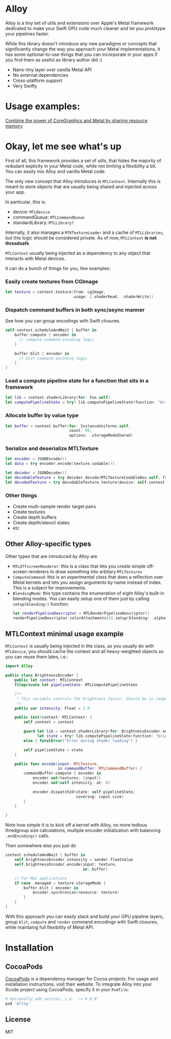 # Alloy

Alloy is a tiny set of utils and extensions over Apple's Metal framework dedicated to make your Swift GPU code much cleaner and let you prototype your pipelines faster.

While this library doesn't introduce any new paradigms or concepts that significantly change the way you approach your Metal implementations, it has some optional-to-use things that you can incorporate in your apps if you find them as useful as library author did :)

- Nano-tiny layer over vanilla Metal API
- No external dependencies
- Cross-platform support
- Very Swifty

# Usage examples:

[Combine the power of CoreGraphics and Metal by sharing resource memory](https://medium.com/@s1ddok/combine-the-power-of-coregraphics-and-metal-by-sharing-resource-memory-eabb4c1be615)

# Okay, let me see what's up

First of all, this framework provides a set of utils, that hides the majority of redudant explicity in your Metal code, while not limiting a flexibility a bit. You can easily mix Alloy and vanilla Metal code.

The only new concept that Alloy introduces is `MTLContext`. Internally this is meant to store objects that are usually being shared and injected across your app.

In particular, this is:
- device: `MTLDevice`
- commandQueue: `MTLCommandQueue`
- standardLibrary: `MTLLibrary?`

Internally, it also manages a `MTKTextureLoader` and a cache of `MTLLibraries`, but this logic should be considered private. As of now, `MTLContext` **is not threadsafe**.

`MTLContext` usually being injected as a dependency to any object that interacts with Metal devices.

It can do a bunch of things for you, few examples:

### Easily create textures from CGImage
```swift
let texture = context.texture(from: cgImage,
                              usage: [.shaderRead, .shaderWrite])
```

### Dispatch command buffers in both sync/async manner

See how you can group encodings with Swift closures.

```swift
self.context.scheduleAndWait { buffer in
    buffer.compute { encoder in
      // compute command encoding logic
    }

    buffer.blit { encoder in
      // blit command encoding logic
    }
}
```

### Load a compute pipeline state for a function that sits in a framework
```swift
let lib = context.shaderLibrary(for: Foo.self)
let computePipelineState = try? lib.computePipelineState(function: "brightness")
```

### Allocate buffer by value type

```swift
let buffer = context.buffer(for: InstanceUniforms.self,
                            count: 99,
                            options: .storageModeShared)
```

### Serialize and deserialize MTLTexture 

```swift
let encoder = JSONEncoder()
let data = try encoder.encode(texture.codable())

let decoder = JSONDecoder()
let decodableTexture = try decoder.decode(MTLTextureCodableBox.self, from: data)
let decodedTexture = try decodableTexture.texture(device: self.context.device)
```

### Other things
- Create multi-sample render target pairs
- Create textures
- Create depth buffers
- Create depth/stencil states
- etc

## Other Alloy-specific types

Other types that are introduced by Alloy are

- `MTLOffscreenRenderer`: this is a class that lets you create simple off-screen renderers to draw something into arbitary `MTLTextures`
- `ComputeCommand`: this is an *experimental class* that does a reflection over Metal kernels and lets you assign arguments by name instead of index. This is a subject for improvements.
- `BlendingMode`: this type contains the enumeration of eight Alloy's built-in blending modes. You can easily setup one of them just by calling `setup(blending:)` function.
  ```swift
  let renderPipelineDescriptor = MTLRenderPipelineDescriptor()
  renderPipelineDescriptor.colorAttachments[0].setup(blending: .alpha)
  ```

## MTLContext minimal usage example

`MTLContext` is usually being injected in the class, as you usually do with `MTLDevice`, you should cache the context and all heavy-weighted objects so you can reuse them lates, i.e.:

```swift
import Alloy

public class BrightnessEncoder {
    public let context: MTLContext
    fileprivate let pipelineState: MTLComputePipelineState

    /**
     * This variable controls the brightness factor. Should be in range of -1.0...1.0
     */
    public var intensity: Float = 1.0

    public init(context: MTLContext) {
        self.context = context

        guard let lib = context.shaderLibrary(for: BrightnessEncoder.self),
              let state = try? lib.computePipelineState(function: "brightness")
        else { fatalError("Error during shader loading") }

        self.pipelineState = state
    }

    public func encode(input: MTLTexture,
                       in commandBuffer: MTLCommandBuffer) {
        commandBuffer.compute { encoder in
            encoder.set(textures: [input])
            encoder.set(self.intensity, at: 0)

            encoder.dispatch2d(state: self.pipelineState,
                               covering: input.size)
        }
    }

}
```

Note how simple it is to kick off a kernel with Alloy, no more tedious thredgroup size calculations, multiple encoder initialization with balancing `.endEncoding()` calls.

Then somewhere else you just do

```swift
context.scheduleAndWait { buffer in
    self.brightnessEncoder.intensity = sender.floatValue
    self.brightnessEncoder.encode(input: texture,
                                  in: buffer)

    // For Mac applications
    if case .managed = texture.storageMode {
        buffer.blit { encoder in
            encoder.synchronize(resource: texture)
        }
    }
}
```

With this approach you can easily stack and build your GPU pipeline layers, group `blit`, `compute` and `render` command encodings with Swift closures, while maintaing full flexibility of Metal API.

# Installation

## CocoaPods

[CocoaPods](https://cocoapods.org) is a dependency manager for Cocoa projects. For usage and installation instructions, visit their website. To integrate Alloy into your Xcode project using CocoaPods, specify it in your `Podfile`:

```ruby
# Optionally add version, i.e. '~> 0.9.0'
pod 'Alloy'
```

License
----

MIT
